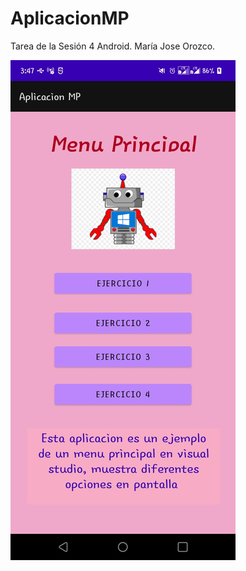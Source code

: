 # AplicacionMP

Tarea de la Sesión 4 Android. María Jose Orozco.

![alt text](https://github.com/sheli2009/AplicacionMP/blob/master/captura/tarea-Sesion4.png?raw=true)
